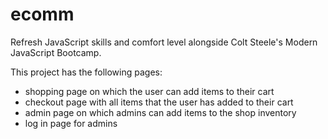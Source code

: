 # ecomm

Refresh JavaScript skills and comfort level alongside Colt Steele's Modern JavaScript Bootcamp. 

This project has the following pages:
* shopping page on which the user can add items to their cart
* checkout page with all items that the user has added to their cart
* admin page on which admins can add items to the shop inventory
* log in page for admins